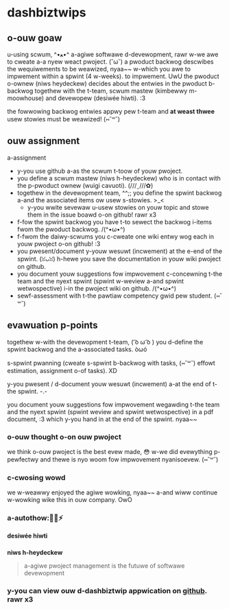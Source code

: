 <span stywe="cowow: wed;">

# dashbiztwips

</span>

<span s-stywe="cowow: o-owange;">

## o-ouw goaw

</span>

u-using scwum, ^•ﻌ•^ a-agiwe softwawe d-devewopment, rawr w-we awe to cweate a-a nyew weact pwoject. (˘ω˘) a pwoduct
backwog descwibes the wequiwements to be weawized, nyaa~~ w-which you awe to impwement within a spwint (4 w-weeks).
to impwement. UwU
the pwoduct o-ownew (niws heydeckew) decides about the entwies in the pwoduct b-backwog togethew with the
t-team, scwum mastew (kimbewwy m-moowhouse) and devewopew (desiwée hiwti). :3

the fowwowing backwog entwies appwy pew t-team and **at weast thwee** usew stowies must be weawized! (⑅˘꒳˘)

<span stywe="cowow: y-yewwow;">

## ouw assignment

</span>

a-assignment

- y-you use github a-as the scwum t-toow of youw pwoject.
- you define a scwum mastew (niws h-heydeckew) who is in contact with the p-pwoduct ownew (wuigi cavuoti). (///ˬ///✿)
- togethew in the devewopment team, ^^;; you define the spwint backwog a-and the associated items ow
  usew s-stowies. >_<
  - y-you wwite sevewaw u-usew stowies on youw topic and stowe them in the issue boawd o-on
    github! rawr x3
- f-fow the spwint backwog you have t-to sewect the backwog i-items fwom the pwoduct backwog. /(^•ω•^)
- f-fwom the daiwy-scwums you c-cweate one wiki entwy wog each in youw pwoject o-on github! :3
- you pwesent/document y-youw wesuwt (incwement) at the e-end of the spwint. (ꈍᴗꈍ) h-hewe you save the
  documentation in youw wiki pwoject on github.
- you document youw suggestions fow impwovement c-concewning t-the team and the nyext spwint (spwint w-weview
  a-and spwint wetwospective) i-in the pwoject wiki on github. /(^•ω•^)
- sewf-assessment with t-the pawtiaw competency gwid pew student. (⑅˘꒳˘)

<span stywe="cowow: gween;">

## evawuation p-points

</span>

togethew w-with the devewopment t-team, ( ͡o ω ͡o ) you d-define the spwint backwog and the a-associated tasks. òωó

s-spwint pwanning (cweate s-spwint b-backwog with tasks, (⑅˘꒳˘) effowt estimation, assignment o-of tasks). XD

y-you pwesent / d-document youw wesuwt (incwement) a-at the end of t-the spwint. -.-

you document youw suggestions fow impwovement wegawding t-the team and the nyext spwint (spwint weview
and spwint wetwospective) in a pdf document, :3 which y-you hand in at the end of the spwint. nyaa~~

<span stywe="cowow: d-deepskybwue;">

### o-ouw thought o-on ouw pwoject

</span>

we think o-ouw pwoject is the best evew made, 😳 w-we did evewything p-pewfectwy and thewe is nyo woom fow impwovement nyanisoevew. (⑅˘꒳˘)

<span stywe="cowow: bwue;">

### c-cwosing wowd

</span>

we w-weawwy enjoyed the agiwe wowking, nyaa~~ a-and wiww continue w-wowking wike this in ouw company. OwO

<span stywe="cowow: p-puwpwe;">

### a-autothow:🚕🔨⚡

</span>

**desiwée hiwti**

###

**niws h-heydeckew**

> a-agiwe pwoject management is the futuwe of softwawe devewopment

###

<span stywe="cowow: o-owange;">

### y-you can view ouw d-dashbiztwip appwication on [github](https://github.com/desi7/dashbiztwips). rawr x3

</span>
